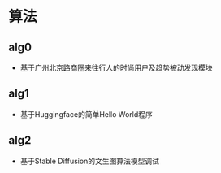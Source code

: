 # 算法
## alg0
* 基于广州北京路商圈来往行人的时尚用户及趋势被动发现模块
## alg1
* 基于Huggingface的简单Hello World程序
## alg2
* 基于Stable Diffusion的文生图算法模型调试